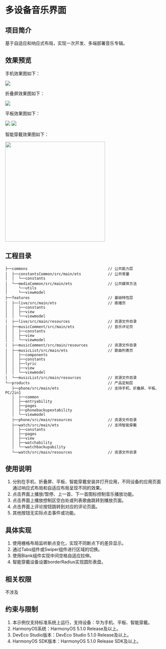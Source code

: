 # 多设备音乐界面

## 项目简介

基于自适应和响应式布局，实现一次开发、多端部署音乐专辑。

## 效果预览
手机效果图如下：

![](screenshots/device/phone.png)

折叠屏效果图如下：

![](screenshots/device/foldable.png)

平板效果图如下：

![](screenshots/device/tablet.png)
![](screenshots/device/tablet.png)

智能穿戴效果图如下：

<img src="./screenshots/device/wearable.png" width="320">

## 工程目录
```
├──commons                                    // 公共能力层
│  ├──constantsCommon/src/main/ets            // 公共常量
│  │  └──constants
│  └──mediaCommon/src/main/ets                // 公共媒体方法
│     └──utils
│     └──viewmodel
├──features                                   // 基础特性层
│  ├──live/src/main/ets                       // 直播页
│  │  ├──constants
│  │  ├──view
│  │  └──viewmodel
│  ├──live/src/main/resources                 // 资源文件目录
│  ├──musicComment/src/main/ets               // 音乐评论页
│  │  ├──constants
│  │  ├──view
│  │  └──viewmodel
│  ├──musicComment/src/main/resources         // 资源文件目录
│  ├──musicList/src/main/ets                  // 歌曲列表页
│  │  ├──components
│  │  ├──constants
│  │  ├──lyric
│  │  ├──view
│  │  └──viewmodel
│  └──musicList/src/main/resources            // 资源文件目录
└──products                                   // 产品定制层
   ├──phone/src/main/ets                      // 支持手机、折叠屏、平板、PC/2in1
   │  ├──common
   │  ├──entryability
   │  ├──pages
   │  ├──phonebackupextability
   │  └──viewmodel
   ├──phone/src/main/resources                // 资源文件目录
   ├──watch/src/main/ets                      // 支持智能穿戴
   │  ├──constants                      
   │  ├──pages
   │  ├──view
   │  ├──watchability
   │  └──watchbackupability
   └──watch/src/main/resources                // 资源文件目录
```

## 使用说明

1. 分别在手机、折叠屏、平板、智能穿戴安装并打开应用，不同设备的应用页面通过响应式布局和自适应布局呈现不同的效果。
2. 点击界面上播放/暂停、上一首、下一首图标控制音乐播放功能。
3. 点击界面上播放控制区空白处或列表歌曲跳转到播放页面。
4. 点击界面上评论按钮跳转到对应的评论页面。
5. 其他按钮无实际点击事件或功能。

## 具体实现
1. 使用栅格布局监听断点变化，实现不同断点下的差异显示。
2. 通过Tabs组件或Swiper组件进行区域的切换。
3. 使用Blank组件实现中间空格自适应拉伸。
4. 智能穿戴设备设置borderRadius实现圆形表盘。

## 相关权限

不涉及

## 约束与限制

1. 本示例仅支持标准系统上运行，支持设备：华为手机、平板、智能穿戴。
2. HarmonyOS系统：HarmonyOS 5.1.0 Release及以上。
3. DevEco Studio版本：DevEco Studio 5.1.0 Release及以上。
4. HarmonyOS SDK版本：HarmonyOS 5.1.0 Release SDK及以上。